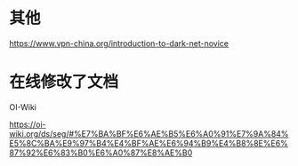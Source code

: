# 其他

https://www.vpn-china.org/introduction-to-dark-net-novice

# 在线修改了文档

OI-Wiki

https://oi-wiki.org/ds/seg/#%E7%BA%BF%E6%AE%B5%E6%A0%91%E7%9A%84%E5%8C%BA%E9%97%B4%E4%BF%AE%E6%94%B9%E4%B8%8E%E6%87%92%E6%83%B0%E6%A0%87%E8%AE%B0
